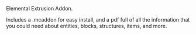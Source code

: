 Elemental Extrusion Addon. 

Includes a .mcaddon for easy install, and a pdf full of all the information that you could need about entities, blocks, structures, items, and more.
